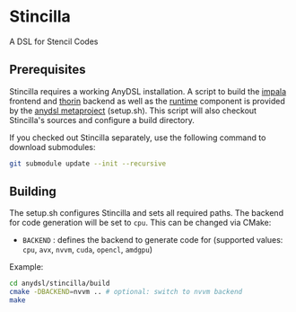 # Stincilla #
A DSL for Stencil Codes

## Prerequisites ##
Stincilla requires a working AnyDSL installation. A script to build the [impala](https://github.com/AnyDSL/impala) frontend and [thorin](https://github.com/AnyDSL/thorin) backend as well as the [runtime](https://github.com/AnyDSL/runtime) component is provided by the [anydsl metaproject](https://github.com/AnyDSL/anydsl) (setup.sh). This script will also checkout Stincilla's sources and configure a build directory.

If you checked out Stincilla separately, use the following command to download submodules:
```bash
git submodule update --init --recursive
```

## Building ##
The setup.sh configures Stincilla and sets all required paths. The backend for code generation will be set to ```cpu```. This can be changed via CMake:
* ```BACKEND``` : defines the backend to generate code for (supported values: ```cpu```, ```avx```, ```nvvm```, ```cuda```, ```opencl```, ```amdgpu```)

Example:
```bash
cd anydsl/stincilla/build
cmake -DBACKEND=nvvm .. # optional: switch to nvvm backend
make
```
